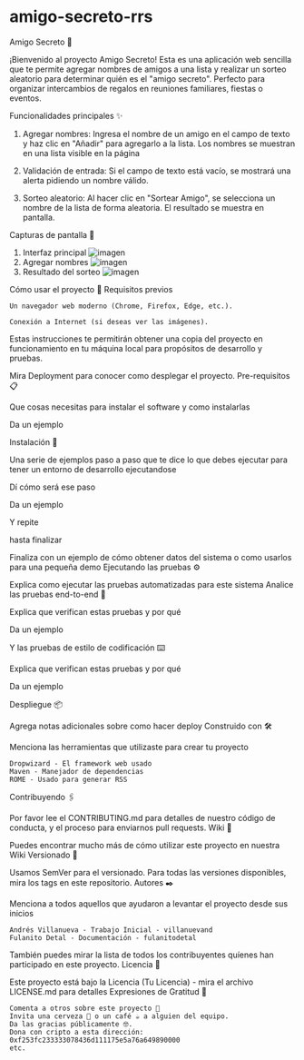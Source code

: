 # amigo-secreto-rrs
Amigo Secreto 🎁

¡Bienvenido al proyecto Amigo Secreto! Esta es una aplicación web sencilla que te permite agregar nombres de amigos a una lista y realizar un sorteo aleatorio para determinar quién es el "amigo secreto". Perfecto para organizar intercambios de regalos en reuniones familiares, fiestas o eventos.

Funcionalidades principales ✨

1. Agregar nombres:
   Ingresa el nombre de un amigo en el campo de texto y haz clic en "Añadir" para agregarlo a la lista.
   Los nombres se muestran en una lista visible en la página
   
2. Validación de entrada:
   Si el campo de texto está vacío, se mostrará una alerta pidiendo un nombre válido.
   
3. Sorteo aleatorio:
   Al hacer clic en "Sortear Amigo", se selecciona un nombre de la lista de forma aleatoria.
   El resultado se muestra en pantalla.
   
Capturas de pantalla 📸

1. Interfaz principal
   ![imagen](https://github.com/user-attachments/assets/3e71d918-8aa2-4120-ae3c-f7d04238a18d)
2. Agregar nombres
   ![imagen](https://github.com/user-attachments/assets/b4cb5581-6384-4077-b979-d696f98e87d3)
3. Resultado del sorteo
   ![imagen](https://github.com/user-attachments/assets/de3342ca-6a3a-43b8-ac4d-4fd40981082e)

Cómo usar el proyecto 🚀
Requisitos previos

    Un navegador web moderno (Chrome, Firefox, Edge, etc.).

    Conexión a Internet (si deseas ver las imágenes).






Estas instrucciones te permitirán obtener una copia del proyecto en funcionamiento en tu máquina local para propósitos de desarrollo y pruebas.

Mira Deployment para conocer como desplegar el proyecto.
Pre-requisitos 📋

Que cosas necesitas para instalar el software y como instalarlas

Da un ejemplo

Instalación 🔧

Una serie de ejemplos paso a paso que te dice lo que debes ejecutar para tener un entorno de desarrollo ejecutandose

Dí cómo será ese paso

Da un ejemplo

Y repite

hasta finalizar

Finaliza con un ejemplo de cómo obtener datos del sistema o como usarlos para una pequeña demo
Ejecutando las pruebas ⚙️

Explica como ejecutar las pruebas automatizadas para este sistema
Analice las pruebas end-to-end 🔩

Explica que verifican estas pruebas y por qué

Da un ejemplo

Y las pruebas de estilo de codificación ⌨️

Explica que verifican estas pruebas y por qué

Da un ejemplo

Despliegue 📦

Agrega notas adicionales sobre como hacer deploy
Construido con 🛠️

Menciona las herramientas que utilizaste para crear tu proyecto

    Dropwizard - El framework web usado
    Maven - Manejador de dependencias
    ROME - Usado para generar RSS

Contribuyendo 🖇️

Por favor lee el CONTRIBUTING.md para detalles de nuestro código de conducta, y el proceso para enviarnos pull requests.
Wiki 📖

Puedes encontrar mucho más de cómo utilizar este proyecto en nuestra Wiki
Versionado 📌

Usamos SemVer para el versionado. Para todas las versiones disponibles, mira los tags en este repositorio.
Autores ✒️

Menciona a todos aquellos que ayudaron a levantar el proyecto desde sus inicios

    Andrés Villanueva - Trabajo Inicial - villanuevand
    Fulanito Detal - Documentación - fulanitodetal

También puedes mirar la lista de todos los contribuyentes quíenes han participado en este proyecto.
Licencia 📄

Este proyecto está bajo la Licencia (Tu Licencia) - mira el archivo LICENSE.md para detalles
Expresiones de Gratitud 🎁

    Comenta a otros sobre este proyecto 📢
    Invita una cerveza 🍺 o un café ☕ a alguien del equipo.
    Da las gracias públicamente 🤓.
    Dona con cripto a esta dirección: 0xf253fc233333078436d111175e5a76a649890000
    etc.

